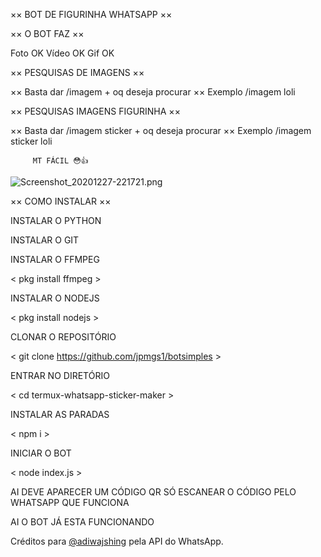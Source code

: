 ×× BOT DE FIGURINHA WHATSAPP ××

×× O BOT FAZ ××

Foto OK 
Vídeo OK 
Gif OK 

×× PESQUISAS DE IMAGENS ××

×× Basta dar /imagem + oq deseja procurar ××
 Exemplo /imagem loli

×× PESQUISAS IMAGENS FIGURINHA ××

×× Basta dar /imagem sticker + oq deseja procurar ××
 Exemplo /imagem sticker loli

         MT FÁCIL 😳👍



![Screenshot_20201227-221721.png](https://github.com/jpmgs1/botsimples/blob/main/exemplo.png)


×× COMO INSTALAR ××

INSTALAR O PYTHON

<pkg install python >

INSTALAR O GIT

<pkg install git >

INSTALAR O FFMPEG

< pkg install ffmpeg >

INSTALAR O NODEJS

< pkg install nodejs >

CLONAR O REPOSITÓRIO

< git clone https://github.com/jpmgs1/botsimples >

ENTRAR NO DIRETÓRIO

< cd termux-whatsapp-sticker-maker >

INSTALAR AS PARADAS

< npm i >

INICIAR O BOT

< node index.js >

AI DEVE APARECER UM CÓDIGO QR SÓ ESCANEAR O CÓDIGO PELO WHATSAPP QUE FUNCIONA

   AI O BOT JÁ ESTA FUNCIONANDO

Créditos para [@adiwajshing](https://github.com/adiwajshing/) pela API do WhatsApp. 

